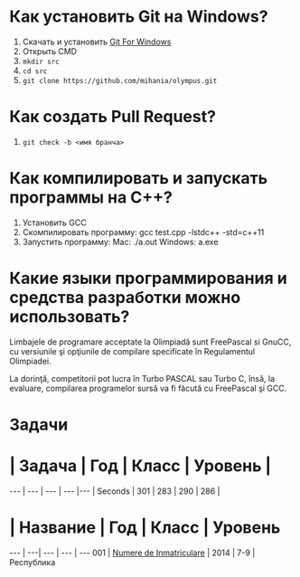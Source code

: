 ﻿# Как установить Git на Windows?
1. Скачать и установить [Git For Windows](https://git-scm.com/download/win)
2. Открыть СMD
2. `mkdir src`
3. `cd src`
4. `git clone https://github.com/mihania/olympus.git`

#  Как создать Pull Request?
1. `git check -b <имя бранча>` 

# Как компилировать и запускать программы на С++?
1. Установить GCC
2. Скомпилировать программу: gcc test.cpp -lstdc++ -std=c++11
3. Запустить программу: 
       Mac: ./a.out
       Windows: a.exe


# Какие языки программирования и средства разработки можно использовать?
Limbajele de programare acceptate la Olimpiadă sunt FreePascal si
GnuCC, cu versiunile şi opţiunile de compilare specificate în
Regulamentul Olimpiadei.


La dorinţă, competitorii pot lucra în Turbo PASCAL sau Turbo C,
însă, la evaluare, compilarea programelor sursă va fi făcută cu FreePascal
şi GCC.

# Задачи


# | Задача | Год | Класс | Уровень |
--- | --- | --- | --- |--- |
Seconds | 301 | 283 | 290 | 286 |


# | Название | Год | Класс | Уровень
--- | ---| --- | --- | ---
001 | [Numere de Inmatriculare](problems/001_numere_de_inmatriculare) | 2014 | 7-9 | Республика


